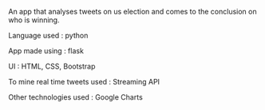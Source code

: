 An app that analyses tweets on us election and comes to the conclusion on who is winning.

Language used : python

App made using : flask

UI : HTML, CSS, Bootstrap

To mine real time tweets used : Streaming API

Other technologies used : Google Charts
